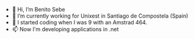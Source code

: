 - 👋 Hi, I’m Benito Sebe
- 🌱 I’m currently working for Unixest in Santiago de Compostela (Spain)
- 💞️ I started coding when I was 9 with an Amstrad 464. 
- 📫 Now I'm developing applications in .net

